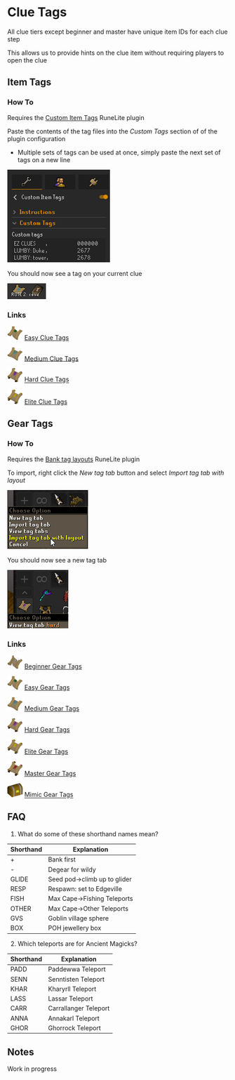 # Clue Tags

All clue tiers except beginner and master have unique item IDs for each clue step

This allows us to provide hints on the clue item without requiring players to open the clue

## Item Tags

### How To

Requires the [Custom Item Tags](https://runelite.net/plugin-hub/show/custom-item-tags) RuneLite plugin

Paste the contents of the tag files into the *Custom Tags* section of of the plugin configuration

- Multiple sets of tags can be used at once, simply paste the next set of tags on a new line

![Item Tag Config](Docs/Item%20Tag%20Config.png)

You should now see a tag on your current clue

![Item Tag Example](Docs/Item%20Tag%20Example.png)

### Links

<img src="Docs/icons/Clue_scroll_(easy)_detail.webp" width="35"> [Easy Clue Tags](Easy/Easy%20Clue%20Tags.yml)

<img src="Docs/icons/Clue_scroll_(medium)_detail.webp" width="35"> [Medium Clue Tags](Medium/Medium%20Clue%20Tags.yml)

<img src="Docs/icons/Clue_scroll_(hard)_detail.webp" width="35"> [Hard Clue Tags](Hard/Hard%20Clue%20Tags.yml)

<img src="Docs/icons/Clue_scroll_(elite)_detail.webp" width="35"> [Elite Clue Tags](Elite/Elite%20Clue%20Tags.yml)

## Gear Tags

### How To

Requires the [Bank tag layouts](https://runelite.net/plugin-hub/show/bank-tag-layouts) RuneLite plugin

To import, right click the *New tag tab* button and select *Import tag tab with layout*

![Bank Tag Import](Docs/Bank%20Tag%20Import.png)

You should now see a new tag tab

![Bank Tag Example](Docs/Bank%20Tag%20Example.png)

### Links

<img src="Docs/icons/Clue_scroll_(beginner)_detail.webp" width="35"> [Beginner Gear Tags](Beginner/Gear/README.md)

<img src="Docs/icons/Clue_scroll_(easy)_detail.webp" width="35"> [Easy Gear Tags](Easy/Gear/README.md)

<img src="Docs/icons/Clue_scroll_(medium)_detail.webp" width="35"> [Medium Gear Tags](Medium/Gear/README.md)

<img src="Docs/icons/Clue_scroll_(hard)_detail.webp" width="35"> [Hard Gear Tags](Hard/Gear/README.md)

<img src="Docs/icons/Clue_scroll_(elite)_detail.webp" width="35"> [Elite Gear Tags](Elite/Gear/README.md)

<img src="Docs/icons/Clue_scroll_(master)_detail.webp" width="35"> [Master Gear Tags](Master/Gear/README.md)

<img src="Docs/icons/Mimic_detail.webp" width="35"> [Mimic Gear Tags](Mimic/Gear/README.md)

## FAQ

1. What do some of these shorthand names mean?

| Shorthand | Explanation                      |
| --------- | -------------------------------- |
| +         | Bank first                       |
| -         | Degear for wildy                 |
| GLIDE     | Seed pod&rarr;climb up to glider |
| RESP      | Respawn: set to Edgeville        |
| FISH      | Max Cape&rarr;Fishing Teleports  |
| OTHER     | Max Cape&rarr;Other Teleports    |
| GVS       | Goblin village sphere            |
| BOX       | POH jewellery box                |

2. Which teleports are for Ancient Magicks?

| Shorthand | Explanation           |
| --------- | --------------------- |
| PADD      | Paddewwa Teleport     |
| SENN      | Senntisten Teleport   |
| KHAR      | Kharyrll Teleport     |
| LASS      | Lassar Teleport       |
| CARR      | Carrallanger Teleport |
| ANNA      | Annakarl Teleport     |
| GHOR      | Ghorrock Teleport     |

## Notes

Work in progress
